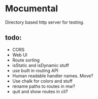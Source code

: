 # Mocumental

Directory based http server for testing.


## todo:

- CORS
- Web UI
- Route sorting
- isStatic and isDynamic stuff
- use built in routing API
- Human readable handler names. Move?
- Use chalk for colors and stuff
- rename paths to routes in mw?
- quit and show routes in cli?